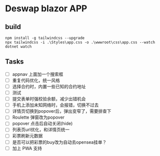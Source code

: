 # Deswap blazor APP

## build

```shell
npm install -g tailwindcss --upgrade
npx tailwindcss -i .\Styles\app.css -o .\wwwroot\css\app.css --watch
dotnet watch
```

## Tasks

- [ ] appnav 上面加一个搜索框
- [ ] 重复代码优化，统一风格
- [ ] 选择合约时，内置一些已知的合约地址
- [ ] 测试
- [ ] 提交表单时强校验余额，减少出错机会
- [ ] 手机上添加未知网络时，会报错，切换不过去
- [ ] 详情页切换到popover后，弹出变窄了，需要排查下
- [ ] Roulette 弹窗改为popover
- [ ] popover 点击后自动关闭(hide)
- [ ] 列表页url优化，和详情页统一
- [ ] 彩票刷新元数据
- [ ] 是否可以把彩票的buy改为自动去opensea挂单？
- [ ] 加上 PWA 支持
